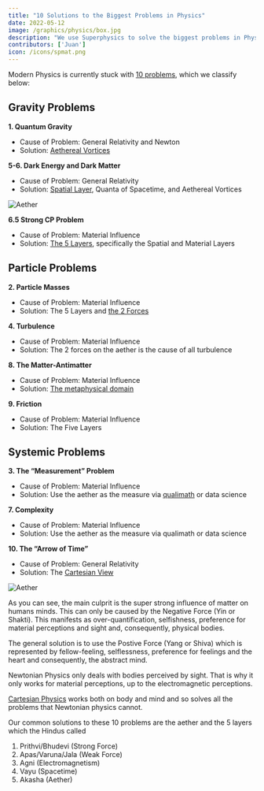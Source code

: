 ```yaml
---
title: "10 Solutions to the Biggest Problems in Physics"
date: 2022-05-12
image: /graphics/physics/box.jpg
description: "We use Superphysics to solve the biggest problems in Physics "
contributors: ['Juan']
icon: /icons/spmat.png
---
```


Modern Physics is currently stuck with [10 problems](https://backreaction.blogspot.com/2019/01/good-problems-in-foundations-of-physics.html), which we classify below:



<!-- Grand Unification
	 Sabine Hossenfelder
A lot of physicists would rather have one unified force in the standard model rather than three different ones. There is, however, nothing wrong with the three different forces. I am undecided as to whether the almost-prediction of the Weinberg-angle from breaking a large symmetry group does or does not require an explanation.

Quantum Gravity
Quantum gravity removes an inconsistency and hence a solution to a good problem. However, I must add that there may be other ways to resolve the problem besides quantizing gravity.

Black Hole Information Loss
A good problem in principle. Unfortunately, there are many different ways to fix the problem and no way to experimentally distinguish between them. So while it’s a good problem, I don’t consider it a promising research direction.

Particle Masses
It would be nice to have a way to derive the masses of the particles in the standard model from a theory with fewer parameters, but there is nothing wrong with these masses just being what they are. Thus, not a good problem.

Quantum Field Theory
There are various problems with quantum field theories where we lack a good understanding of how the theory works and that require a solution. The UV Landau pole in the standard model is one of them. It must be resolved somehow, but just exactly how is not clear. We also do not have a good understanding of the non-perturbative formulation of the theory and the infrared behavior turns out to be not as well understood as we thought only years ago (see eg here).

The Measurement Problem
The measurement problem in quantum mechanics is typically thought of as a problem of interpretation and then left to philosophers to discuss. I think that’s a mistake; it is an actual inconsistency. The inconsistency comes from the need to postulate the behavior of macroscopic objects when that behavior should instead follow from the theory of the constituents. The measurement postulate, hence, is inconsistent with reductionism.

The Flatness Problem
Is an argument from finetuning and not well-defined without a probability distribution. There is nothing wrong with the (initial value of) the curvature density just being what it is. Thus, not a good problem.

The Monopole Problem
That’s the question why we haven’t seen magnetic monopoles. It is quite plausibly solved by them not existing. Also not a good problem.

Baryon Asymmetry and The Horizon Problem
These are both finetuning problems that rely on the choice of an initial condition, which is considered to be likely. However, there is no way to quantify how likely the initial condition is, so the problem is not well-defined.

The Strong CP Problem
Is a naturalness problem, like the Hierarchy problem, and not a problem of inconsistency. -->



## Gravity Problems

**1. Quantum Gravity**

- Cause of Problem: General Relativity and Newton
- Solution: [Aethereal Vortices](/material/principles/part-1/chapter-01b/)


**5-6. Dark Energy and Dark Matter**

- Cause of Problem: General Relativity
- Solution: [Spatial Layer](material/principles/part-2/chapter-04b/), Quanta of Spacetime, and Aethereal Vortices

![Aether](/graphics/physics/aethertech.png)


**6.5 Strong CP Problem**


- Cause of Problem: Material Influence
- Solution: [The 5 Layers](/material/principles/intro/chapter-01/), specifically the Spatial and Material Layers

<!-- Why is the cosmological constant small compared to the powers of the Planck mass?
the absence of observable fluctuations around the vacuum energy (what Afshordi calls the “cosmological non-constant problem”) and the question why the zero-point energy gravitates in atoms but not in the vacuum (details here) are good problems. -->



## Particle Problems

**2. Particle Masses**

- Cause of Problem: Material Influence
- Solution: The 5 Layers and [the 2 Forces](/superphysics/principles/chapter-05/)


**4. Turbulence**

- Cause of Problem: Material Influence
- Solution: The 2 forces on the aether is the cause of all turbulence 


**8. The Matter-Antimatter**

- Cause of Problem: Material Influence
- Solution: [The metaphysical domain](/superphysics/principles/chapter-01/)


**9. Friction**

- Cause of Problem: Material Influence
- Solution: The Five Layers




## Systemic Problems


**3. The “Measurement” Problem**

- Cause of Problem: Material Influence
- Solution: Use the aether as the measure via [qualimath](/superphysics/principles/chapter-04b/) or data science


**7. Complexity**

- Cause of Problem: Material Influence
- Solution: Use the aether as the measure via qualimath or data science



**10. The “Arrow of Time”**

- Cause of Problem: General Relativity
- Solution: The [Cartesian View](/material/solutions/cartesian-view/)

![Aether](/graphics/physics/aether.jpg)




As you can see, the main culprit is the super strong influence of matter on humans minds. This can only be caused by the Negative Force (Yin or Shakti). This manifests as over-quantification, selfishness, preference for material perceptions and sight and, consequently, physical bodies. 

The general solution is to use the Postive Force (Yang or Shiva) which is represented by fellow-feeling, selflessness, preference for feelings and the heart and consequently, the abstract mind.

Newtonian Physics only deals with bodies perceived by sight. That is why it only works for material perceptions, up to the electromagnetic perceptions.

[Cartesian Physics](/material/principles/intro/chapter-03/) works both on body and mind and so solves all the problems that Newtonian physics cannot.

Our common solutions to these 10 problems are the aether and the 5 layers which the Hindus called

1. Prithvi/Bhudevi (Strong Force) 
2. Apas/Varuna/Jala (Weak Force)
3. Agni (Electromagnetism)
4. Vayu (Spacetime)
5. Akasha (Aether)


<!-- The proper combination of the Negative and Positive should result in both critical thinking and critical feeling.  -->
 